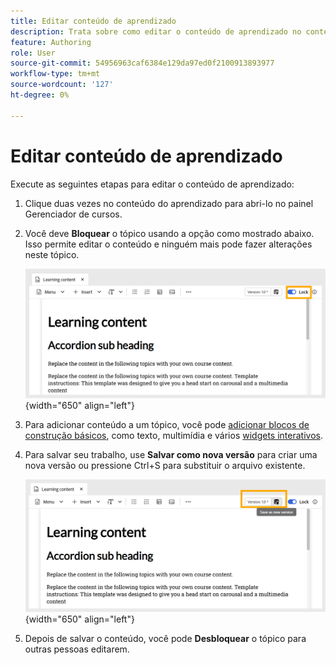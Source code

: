 ```yaml
---
title: Editar conteúdo de aprendizado
description: Trata sobre como editar o conteúdo de aprendizado no conteúdo de aprendizado e treinamento
feature: Authoring
role: User
source-git-commit: 54956963caf6384e129da97ed0f2100913893977
workflow-type: tm+mt
source-wordcount: '127'
ht-degree: 0%

---
```


# Editar conteúdo de aprendizado

Execute as seguintes etapas para editar o conteúdo de aprendizado:

1. Clique duas vezes no conteúdo do aprendizado para abri-lo no painel Gerenciador de cursos.
1. Você deve **Bloquear** o tópico usando a opção como mostrado abaixo. Isso permite editar o conteúdo e ninguém mais pode fazer alterações neste tópico.

   ![](assets/lock-learning-content.png){width="650" align="left"}

1. Para adicionar conteúdo a um tópico, você pode [adicionar blocos de construção básicos](./lc-basic-blocks.md), como texto, multimídia e vários [widgets interativos](./lc-widgets.md).
1. Para salvar seu trabalho, use **Salvar como nova versão** para criar uma nova versão ou pressione Ctrl+S para substituir o arquivo existente.

   ![](assets/saving-learning-content.png){width="650" align="left"}

1. Depois de salvar o conteúdo, você pode **Desbloquear** o tópico para outras pessoas editarem.

